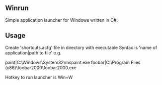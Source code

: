 ## Winrun
Simple application launcher for Windows written in C#.

## Usage
Create 'shortcuts.acfg' file in directory with executable
Syntax is 'name of application|path to file' e.g.

paint|C:\Windows\System32\mspaint.exe
foobar|C:\Program Files (x86)\foobar2000\foobar2000.exe

Hotkey to run launcher is Win+W

